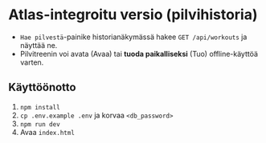 # Atlas-integroitu versio (pilvihistoria)
- `Hae pilvestä`-painike historianäkymässä hakee `GET /api/workouts` ja näyttää ne.
- Pilvitreenin voi avata (Avaa) tai **tuoda paikalliseksi** (Tuo) offline-käyttöä varten.

## Käyttöönotto
1) `npm install`
2) `cp .env.example .env` ja korvaa `<db_password>`
3) `npm run dev`
4) Avaa `index.html`
